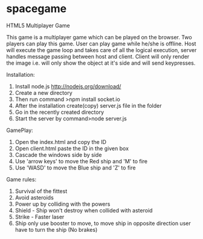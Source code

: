 spacegame
=========

HTML5 Multiplayer Game

This game is a multiplayer game which can be played on the browser. Two players can play this game. User can play game while he/she is offline. Host will execute the game loop and takes care of all the logical execution, server handles message passing between host and client. Client will only render the image i.e. will only show the object at it's side and will send keypresses.

Installation:

1. Install node.js  http://nodejs.org/download/
2. Create a new directory 
3. Then run command >npm install socket.io
4. After the installation create(copy) server.js file in the folder
5. Go in the recently created directory 
6. Start the server by command>node server.js

GamePlay:

1. Open the index.html and copy the ID
2. Open client.html paste the ID in the given box
3. Cascade the windows side by side
4. Use 'arrow keys' to move the Red ship and 'M' to fire
5. Use 'WASD' to move the Blue ship and 'Z' to fire


Game rules:

1. Survival of the fittest
1. Avoid asteroids
2. Power up by colliding with the powers
3. Shield - Ship won't destroy when collided with asteroid
4. Strike - Faster laser
5. Ship only use booster to move, to move ship in opposite direction user have to turn the ship (No brakes)
